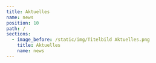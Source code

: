 ```yaml
---
title: Aktuelles
name: news
position: 10
path: /
sections:
  - image_before: /static/img/Titelbild Aktuelles.png
    title: Aktuelles
    name: news
---
```


